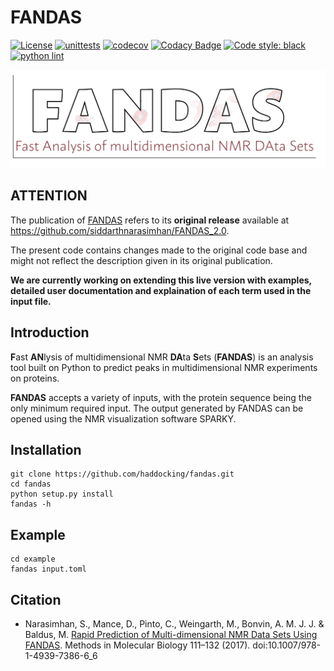 # FANDAS

[![License](https://img.shields.io/badge/License-Apache_2.0-blue.svg)](https://opensource.org/licenses/Apache-2.0)
[![unittests](https://github.com/haddocking/fandas/actions/workflows/unittests.yml/badge.svg)](https://github.com/haddocking/fandas/actions/workflows/unittests.yml)
[![codecov](https://codecov.io/gh/haddocking/fandas/branch/main/graph/badge.svg?token=RKLO54L6RY)](https://codecov.io/gh/haddocking/fandas)
[![Codacy Badge](https://app.codacy.com/project/badge/Grade/20d8aa34d5fa4922be588b5800d2e097)](https://www.codacy.com/gh/haddocking/fandas/dashboard?utm_source=github.com&amp;utm_medium=referral&amp;utm_content=haddocking/fandas&amp;utm_campaign=Badge_Grade)
[![Code style: black](https://img.shields.io/badge/code%20style-black-000000.svg)](https://github.com/psf/black)
[![python lint](https://github.com/haddocking/fandas/actions/workflows/lint.yml/badge.svg)](https://github.com/haddocking/fandas/actions/workflows/lint.yml)

<img src="imgs/logo.png" width="800">

## ATTENTION

The publication of [FANDAS](https://doi.org/10.1007/978-1-4939-7386-6_6) refers to its **original release** available at https://github.com/siddarthnarasimhan/FANDAS_2.0.

The present code contains changes made to the original code base and might not reflect the description given in its original publication.

**We are currently working on extending this live version with examples, detailed user documentation and explaination of each term used in the input file.**

## Introduction

**F**ast **AN**lysis of multidimensional NMR **DA**ta **S**ets (**FANDAS**) is an analysis tool built on Python to predict peaks in multidimensional NMR experiments on proteins.

**FANDAS** accepts a variety of inputs, with the protein sequence being the only minimum required input. The output generated by FANDAS can be opened using the NMR visualization software SPARKY.

## Installation

```text
git clone https://github.com/haddocking/fandas.git
cd fandas
python setup.py install
fandas -h
```

## Example

```text
cd example
fandas input.toml
```



## Citation

* Narasimhan, S., Mance, D., Pinto, C., Weingarth, M., Bonvin, A. M. J. J. & Baldus, M. [Rapid Prediction of Multi-dimensional NMR Data Sets Using FANDAS](https://doi.org/10.1007/978-1-4939-7386-6_6). Methods in Molecular Biology 111–132 (2017). doi:10.1007/978-1-4939-7386-6_6
